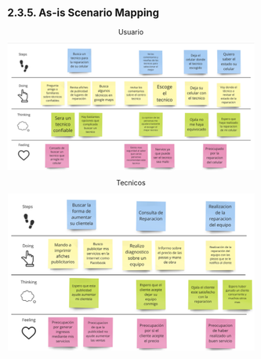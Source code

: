 ## 2.3.5. As-is Scenario Mapping
<center> Usuario </center>

![](ImgUsersPersonas/img/As-is%20escenario%20mapping%20open%20source%20(1).jpg)

<center> Tecnicos </center>

![](ImgUsersPersonas/img/As-is%20escenario%20mapping%20open%20source%20(2).jpg)